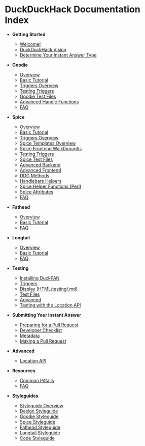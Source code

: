# DuckDuckHack Documentation Index

- **Getting Started**
  - [Welcome!](https://github.com/duckduckgo/duckduckgo-documentation/blob/master/duckduckhack/getting-started/ddh-intro.md)
  - [DuckDuckHack Vision](https://github.com/duckduckgo/duckduckgo-documentation/blob/master/duckduckhack/getting-started/duckduckhack_vision.md)
  - [Determine Your Instant Answer Type](https://github.com/duckduckgo/duckduckgo-documentation/blob/master/duckduckhack/getting-started/determine_your_instant_answer_type.md)

- **Goodie**
  - [Overview](https://github.com/duckduckgo/duckduckgo-documentation/blob/master/duckduckhack/goodie/goodie_overview.md)
  - [Basic Tutorial](https://github.com/duckduckgo/duckduckgo-documentation/blob/master/duckduckhack/goodie/goodie_basic_tutorial.md)
  - [Triggers Overview](https://github.com/duckduckgo/duckduckgo-documentation/blob/master/duckduckhack/goodie/goodie_triggers.md)
  - [Testing Triggers](https://github.com/duckduckgo/duckduckgo-documentation/blob/master/duckduckhack/testing/goodie_testing_triggers.md)
  - [Goodie Test Files](https://github.com/duckduckgo/duckduckgo-documentation/blob/master/duckduckhack/testing/goodie_tests.md)
  - [Advanced Handle Functions](https://github.com/duckduckgo/duckduckgo-documentation/blob/master/duckduckhack/goodie/goodie_advanced_handle_functions.md)
  - [FAQ](https://github.com/duckduckgo/duckduckgo-documentation/blob/master/duckduckhack/resources/faq.md#goodie)

- **Spice**
  - [Overview](https://github.com/duckduckgo/duckduckgo-documentation/blob/master/duckduckhack/spice/spice_overview.md)
  - [Basic Tutorial](https://github.com/duckduckgo/duckduckgo-documentation/blob/master/duckduckhack/spice/spice_basic_tutorial.md)
  - [Triggers Overview](https://github.com/duckduckgo/duckduckgo-documentation/blob/master/duckduckhack/goodie/spice_triggers.md)
  - [Spice Templates Overview](https://github.com/duckduckgo/duckduckgo-documentation/blob/master/duckduckhack/spice/spice_templates_overview.md)
  - [Spice Frontend Walkthroughs](https://github.com/duckduckgo/duckduckgo-documentation/blob/master/duckduckhack/spice/spice_frontend_walkthroughs.md)
  - [Testing Triggers](https://github.com/duckduckgo/duckduckgo-documentation/blob/master/duckduckhack/testing/spice_testing_triggers.md)
  - [Spice Test Files](https://github.com/duckduckgo/duckduckgo-documentation/blob/master/duckduckhack/testing/spice_tests.md)
  - [Advanced Backend](https://github.com/duckduckgo/duckduckgo-documentation/blob/master/duckduckhack/spice/spice_advanced_backend.md)
  - [Advanced Frontend](https://github.com/duckduckgo/duckduckgo-documentation/blob/master/duckduckhack/spice/spice_advanced_frontend.md)
  - [DDG Methods](https://github.com/duckduckgo/duckduckgo-documentation/blob/master/duckduckhack/spice/spice_ddg_methods.md)
  - [Handlebars Helpers](https://github.com/duckduckgo/duckduckgo-documentation/blob/master/duckduckhack/spice/spice_handlebars_helpers.md)
  - [Spice Helper Functions (Perl)](https://github.com/duckduckgo/duckduckgo-documentation/blob/master/duckduckhack/spice/spice_helper_functions.md)
  - [Spice Attributes](https://github.com/duckduckgo/duckduckgo-documentation/blob/master/duckduckhack/spice/spice_attributes.md)
  - [FAQ](https://github.com/duckduckgo/duckduckgo-documentation/blob/master/duckduckhack/resources/faq.md#spice)

- **Fathead**
  - [Overview](https://github.com/duckduckgo/duckduckgo-documentation/blob/master/duckduckhack/fathead/fathead_overview.md)
  - [Basic Tutorial](https://github.com/duckduckgo/duckduckgo-documentation/blob/master/duckduckhack/fathead/fathead_basic_tutorial.md)
  - [FAQ](https://github.com/duckduckgo/duckduckgo-documentation/blob/master/duckduckhack/resources/faq.md#fathead)

- **Longtail**
  - [Overview](https://github.com/duckduckgo/duckduckgo-documentation/blob/master/duckduckhack/longtail/longtail_overview.md)
  - [Basic Tutorial](https://github.com/duckduckgo/duckduckgo-documentation/blob/master/duckduckhack/longtail/longtail_basic_tutorial.md)
  - [FAQ](https://github.com/duckduckgo/duckduckgo-documentation/blob/master/duckduckhack/resources/faq.md#longtail)

- **Testing**
  - [Installing DuckPAN](https://github.com/duckduckgo/duckduckgo-documentation/blob/master/duckduckhack/testing/installing_duckpan.md)
  - [Triggers](https://github.com/duckduckgo/duckduckgo-documentation/blob/master/duckduckhack/testing/testing_triggers.md)
  - [Display (HTML/testing/.md)](https://github.com/duckduckgo/duckduckgo-documentation/blob/master/duckduckhack/testing/testing_html.md)
  - [Test Files](https://github.com/duckduckgo/duckduckgo-documentation/blob/master/duckduckhack/testing/test_files.md)
  - [Advanced](https://github.com/duckduckgo/duckduckgo-documentation/blob/master/duckduckhack/testing/advanced_testing.md)
  - [Testing with the Location API](https://github.com/duckduckgo/duckduckgo-documentation/blob/master/duckduckhack/testing/testing_location_api.md)

- **Submitting Your Instant Answer**
  - [Preparing for a Pull Request](https://github.com/duckduckgo/duckduckgo-documentation/blob/master/duckduckhack/submitting-your-instant-answer/preparing_for_a_pull_request.md)
  - [Developer Checklist](https://github.com/duckduckgo/duckduckgo-documentation/blob/master/duckduckhack/submitting-your-instant-answer/developer_checklist.md)
  - [Metadata](https://github.com/duckduckgo/duckduckgo-documentation/blob/master/duckduckhack/submitting-your-instant-answer/metadata.md)
  - [Making a Pull Request](https://github.com/duckduckgo/duckduckgo-documentation/blob/master/duckduckhack/submitting-your-instant-answer/making_a_pull_request.md)

- **Advanced**
  - [Location API](https://github.com/duckduckgo/duckduckgo-documentation/blob/master/duckduckhack/advanced/location_api.md)

- **Resources**
  - [Common Pitfalls](https://github.com/duckduckgo/duckduckgo-documentation/blob/master/duckduckhack/resources/common_pitfalls.md)
  - [FAQ](https://github.com/duckduckgo/duckduckgo-documentation/blob/master/duckduckhack/resources/faq.md)

- **Styleguides**
  - [Styleguide Overview](https://github.com/duckduckgo/duckduckgo-documentation/blob/master/duckduckhack/styleguides/styleguide_overview.md)
  - [Design Styleguide](https://github.com/duckduckgo/duckduckgo-documentation/blob/master/duckduckhack/styleguides/design_styleguide.md)
  - [Goodie Styleguide](https://github.com/duckduckgo/duckduckgo-documentation/blob/master/duckduckhack/styleguides/goodie_styleguide.md)
  - [Spice Styleguide](https://github.com/duckduckgo/duckduckgo-documentation/blob/master/duckduckhack/styleguides/spice_styleguide.md)
  - [Fathead Styleguide](https://github.com/duckduckgo/duckduckgo-documentation/blob/master/duckduckhack/styleguides/fathead_styleguide.md)
  - [Longtail Styleguide](https://github.com/duckduckgo/duckduckgo-documentation/blob/master/duckduckhack/styleguides/longtail_styleguide.md)
  - [Code Styleguide](https://github.com/duckduckgo/duckduckgo-documentation/blob/master/duckduckhack/styleguides/code_styleguide.md)
